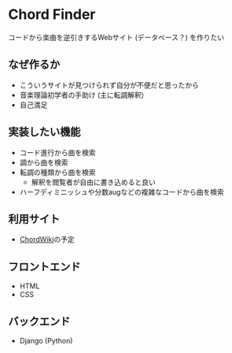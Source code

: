 # Chord Finder

コードから楽曲を逆引きするWebサイト (データベース？) を作りたい

## なぜ作るか
- こういうサイトが見つけられず自分が不便だと思ったから
- 音楽理論初学者の手助け (主に転調解釈)
- 自己満足

## 実装したい機能
- コード進行から曲を検索
- 調から曲を検索
- 転調の種類から曲を検索
  - 解釈を閲覧者が自由に書き込めると良い
- ハーフディミニッシュや分数augなどの複雑なコードから曲を検索

## 利用サイト
- [ChordWiki](https://ja.chordwiki.org/)の予定

## フロントエンド
- HTML
- CSS

## バックエンド
- Django (Python)
